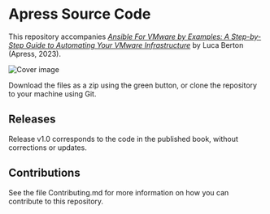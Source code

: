 # Apress Source Code

This repository accompanies [*Ansible For VMware by Examples: A Step-by-Step Guide to Automating Your VMware Infrastructure*](https://link.springer.com/book/10.1007/978-1-4842-8879-5) by Luca Berton (Apress, 2023).

[comment]: #cover
![Cover image](9781484281345.JPG)

Download the files as a zip using the green button, or clone the repository to your machine using Git.

## Releases

Release v1.0 corresponds to the code in the published book, without corrections or updates.

## Contributions

See the file Contributing.md for more information on how you can contribute to this repository.
